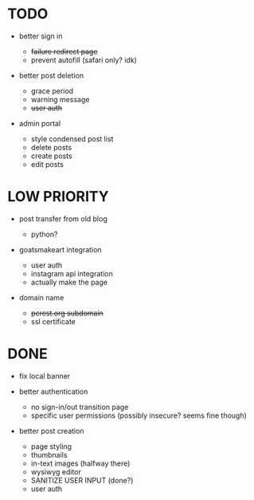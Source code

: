 # TODO

- better sign in
  - ~~failure redirect page~~
  - prevent autofill (safari only? idk)

- better post deletion
     - grace period
     - warning message
     - ~~user auth~~

- admin portal
  - style condensed post list
  - delete posts
  - create posts
  - edit posts

# LOW PRIORITY

- post transfer from old blog
     - python?

- goatsmakeart integration
  - user auth
  - instagram api integration
  - actually make the page

- domain name
     - ~~pcrest.org subdomain~~
     - ssl certificate

# DONE

- fix local banner

- better authentication
     - no sign-in/out transition page
     - specific user permissions (possibly insecure? seems fine though)

- better post creation
     - page styling
     - thumbnails
     - in-text images (halfway there)
     - wysiwyg editor
     - SANITIZE USER INPUT (done?)
     - user auth